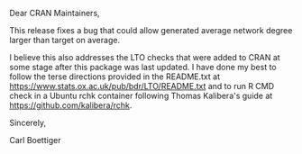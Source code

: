 Dear CRAN Maintainers,

This release fixes a bug that could allow generated average network degree larger than target on average.

I believe this also addresses the LTO checks that were added to CRAN at some stage after this package was last updated. I have done my best to follow the terse directions provided in the README.txt at https://www.stats.ox.ac.uk/pub/bdr/LTO/README.txt and to run R CMD check in a Ubuntu rchk container following Thomas Kalibera's guide at https://github.com/kalibera/rchk. 

Sincerely,

Carl Boettiger
